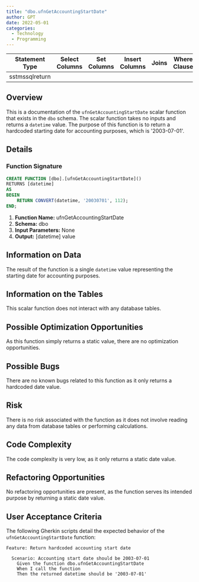 ```yaml
---
title: "dbo.ufnGetAccountingStartDate"
author: GPT
date: 2022-05-01
categories:
  - Technology
  - Programming
---
```


| Statement Type | Select Columns | Set Columns | Insert Columns | Joins | Where Clause | Table Name |
|---|---|---|---|---|---|---|
| sstmssqlreturn |  |  |  |  |  |  |


## Overview
This is a documentation of the `ufnGetAccountingStartDate` scalar function that exists in the `dbo` schema. The scalar function takes no inputs and returns a `datetime` value. The purpose of this function is to return a hardcoded starting date for accounting purposes, which is '2003-07-01'.

## Details
### Function Signature
```sql
CREATE FUNCTION [dbo].[ufnGetAccountingStartDate]()
RETURNS [datetime] 
AS 
BEGIN
    RETURN CONVERT(datetime, '20030701', 112);
END;
```
1. **Function Name:** ufnGetAccountingStartDate
2. **Schema:** dbo
3. **Input Parameters:** None
4. **Output:** [datetime] value

## Information on Data
The result of the function is a single `datetime` value representing the starting date for accounting purposes.

## Information on the Tables
This scalar function does not interact with any database tables.

## Possible Optimization Opportunities
As this function simply returns a static value, there are no optimization opportunities.

## Possible Bugs
There are no known bugs related to this function as it only returns a hardcoded date value.

## Risk
There is no risk associated with the function as it does not involve reading any data from database tables or performing calculations.

## Code Complexity
The code complexity is very low, as it only returns a static date value.

## Refactoring Opportunities
No refactoring opportunities are present, as the function serves its intended purpose by returning a static date value.

## User Acceptance Criteria
The following Gherkin scripts detail the expected behavior of the `ufnGetAccountingStartDate` function:

```gherkin
Feature: Return hardcoded accounting start date

  Scenario: Accounting start date should be 2003-07-01
    Given the function dbo.ufnGetAccountingStartDate
    When I call the function
    Then the returned datetime should be '2003-07-01'
```

